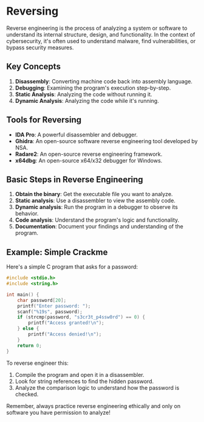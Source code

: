 # Reversing

Reverse engineering is the process of analyzing a system or software to understand its internal structure, design, and functionality. In the context of cybersecurity, it's often used to understand malware, find vulnerabilities, or bypass security measures.

## Key Concepts

1. **Disassembly**: Converting machine code back into assembly language.
2. **Debugging**: Examining the program's execution step-by-step.
3. **Static Analysis**: Analyzing the code without running it.
4. **Dynamic Analysis**: Analyzing the code while it's running.

## Tools for Reversing

- **IDA Pro**: A powerful disassembler and debugger.
- **Ghidra**: An open-source software reverse engineering tool developed by NSA.
- **Radare2**: An open-source reverse engineering framework.
- **x64dbg**: An open-source x64/x32 debugger for Windows.

## Basic Steps in Reverse Engineering

1. **Obtain the binary**: Get the executable file you want to analyze.
2. **Static analysis**: Use a disassembler to view the assembly code.
3. **Dynamic analysis**: Run the program in a debugger to observe its behavior.
4. **Code analysis**: Understand the program's logic and functionality.
5. **Documentation**: Document your findings and understanding of the program.

## Example: Simple Crackme

Here's a simple C program that asks for a password:

```c
#include <stdio.h>
#include <string.h>

int main() {
    char password[20];
    printf("Enter password: ");
    scanf("%19s", password);
    if (strcmp(password, "s3cr3t_p4ssw0rd") == 0) {
        printf("Access granted!\n");
    } else {
        printf("Access denied!\n");
    }
    return 0;
}
```

To reverse engineer this:

1. Compile the program and open it in a disassembler.
2. Look for string references to find the hidden password.
3. Analyze the comparison logic to understand how the password is checked.

Remember, always practice reverse engineering ethically and only on software you have permission to analyze!